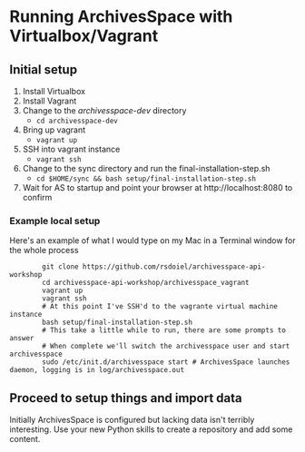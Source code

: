 
# Running ArchivesSpace with Virtualbox/Vagrant

## Initial setup

1. Install Virtualbox
2. Install Vagrant
3. Change to the *archivesspace-dev* directory
    - `cd archivesspace-dev`
4. Bring up vagrant
   - `vagrant up`
5. SSH into vagrant instance
   - `vagrant ssh`
6. Change to the sync directory and run the final-installation-step.sh
   - `cd $HOME/sync && bash setup/final-installation-step.sh`
7. Wait for AS to startup and point your browser at http://localhost:8080 to confirm

### Example local setup

Here's an example of what I would type on my Mac in a Terminal window for the whole process

```
        git clone https://github.com/rsdoiel/archivesspace-api-workshop
        cd archivesspace-api-workshop/archivesspace_vagrant
        vagrant up
        vagrant ssh
        # At this point I've SSH'd to the vagrante virtual machine instance
        bash setup/final-installation-step.sh
        # This take a little while to run, there are some prompts to answer
        # When complete we'll switch the archivesspace user and start archivesspace
        sudo /etc/init.d/archivesspace start # ArchivesSpace launches daemon, logging is in log/archivesspace.out
```

## Proceed to setup things and import data

Initially ArchivesSpace is configured but lacking data isn't terribly interesting. 
Use your new Python skills to create a repository and add some content.


